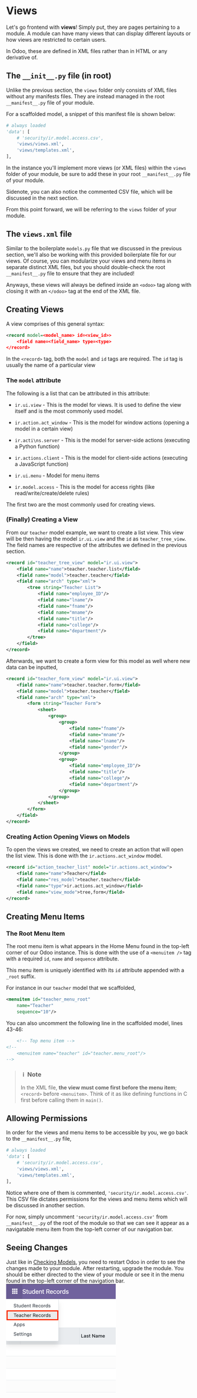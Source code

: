 # Views
Let's go frontend with **views**! Simply put, they are pages pertaining to a module. A module can have many views that can display different layouts or how views are restricted to certain users.

In Odoo, these are defined in XML files rather than in HTML or any derivative of.

## The `__init__.py` file (in root)
Unlike the previous section, the `views` folder only consists of XML files without any manifests files. They are instead managed in the root `__manifest__.py` file of your module.

For a scaffolded model, a snippet of this manifest file is shown below:
````python
# always loaded
'data': [
    # 'security/ir.model.access.csv',
    'views/views.xml',
    'views/templates.xml',
],
````
In the instance you'll implement more views (or XML files) within the `views` folder of your module, be sure to add these in your root `__manifest__.py` file of your module.

Sidenote, you can also notice the commented CSV file, which will be discussed in the next section.

From this point forward, we will be referring to the `views` folder of your module.

## The `views.xml` file
Similar to the boilerplate `models.py` file that we discussed in the previous section, we'll also be working with this provided boilerplate file for our views. Of course, you can modularize your views and menu items in separate distinct XML files, but you should double-check the root `__manifest__.py` file to ensure that they are included!

Anyways, these views will always be defined inside an `<odoo>` tag along with closing it with an `</odoo>` tag at the end of the XML file.

## Creating Views
A view comprises of this general syntax:
````xml
<record model=<model_name> id=<view_id>>
    <field name=<field_name> type=<type>
</record>
````

In the `<record>` tag, both the `model` and `id` tags are required. The `id` tag is usually the name of a particular view 

### The `model` attribute
The following is a list that can be attributed in this attribute:

* `ir.ui.view` - This is the model for views. It is used to define the view itself and is the most commonly used model.

* `ir.action.act_window` - This is the model for window actions (opening a model in a certain view)

* `ir.acti\ns.server` - This is the model for server-side actions (executing a Python function)

* `ir.actions.client` - This is the model for client-side actions (executing a JavaScript function)

* `ir.ui.menu` - Model for menu items

* `ir.model.access` - This is the model for access rights (like read/write/create/delete rules)

The first two are the most commonly used for creating views.

### (Finally) Creating a View
From our `teacher` model example, we want to create a list view. This view will be then having the model `ir.ui.view` and the `id` as `teacher_tree_view`. The field names are respective of the attributes we defined in the previous section.

````xml
<record id="teacher_tree_view" model="ir.ui.view">
    <field name="name">teacher.teacher.list</field>
    <field name="model">teacher.teacher</field>
    <field name="arch" type="xml">
        <tree string="Teacher List">
            <field name="employee_ID"/>
            <field name="lname"/>
            <field name="fname"/>
            <field name="mname"/>
            <field name="title"/>
            <field name="college"/>
            <field name="department"/>
        </tree>
    </field>
</record>
````

Afterwards, we want to create a form view for this model as well where new data can be inputted,

````xml
<record id="teacher_form_view" model="ir.ui.view">
    <field name="name">teacher.teacher.form</field>
    <field name="model">teacher.teacher</field>
    <field name="arch" type="xml">
        <form string="Teacher Form">
            <sheet>
                <group>
                    <group>
                        <field name="fname"/>
                        <field name="mname"/>
                        <field name="lname"/>
                        <field name="gender"/>
                    </group>
                    <group>
                        <field name="employee_ID"/>
                        <field name="title"/>
                        <field name="college"/>
                        <field name="department"/>
                    </group>
                </group>
            </sheet>
        </form>
    </field>
</record>
````

### Creating Action Opening Views on Models
To open the views we created, we need to create an action that will open the list view. This is done with the `ir.actions.act_window` model.

````xml
<record id="action_teacher_list" model="ir.actions.act_window">
    <field name="name">Teacher</field>
    <field name="res_model">teacher.teacher</field>
    <field name="type">ir.actions.act_window</field>
    <field name="view_mode">tree,form</field>
</record>
````

## Creating Menu Items
### The Root Menu Item
The root menu item is what appears in the Home Menu found in the top-left corner of our Odoo instance. This is done with the use of a `<menuitem />` tag with a required `id`, `name` and `sequence` attribute.

This menu item is uniquely identified with its `id` attribute appended with a `_root` suffix.

For instance in our `teacher` model that we scaffolded,
````xml
<menuitem id="teacher_menu_root"
    name="Teacher"
    sequence="10"/>
````

You can also uncomment the following line in the scaffolded model, lines 43-46:
````xml
    <!-- Top menu item -->
<!--
    <menuitem name="teacher" id="teacher.menu_root"/>
-->
````

> ### **`ｉ` Note**
> In the XML file, **the view must come first before the menu item**; `<record>` before `<menuitem>`. Think of it as like defining functions in C first before calling them in `main()`.

## Allowing Permissions
In order for the views and menu items to be accessible by you, we go back to the `__manifest__.py` file,

````python
# always loaded
'data': [
    # 'security/ir.model.access.csv',
    'views/views.xml',
    'views/templates.xml',
],
````

Notice where one of them is commented, `'security/ir.model.access.csv'`. This CSV file dictates permissions for the views and menu items which will be discussed in another section.

For now, simply uncomment `'security/ir.model.access.csv'` from `__manifest__.py` of the root of the module so that we can see it appear as a navigatable menu item from the top-left corner of our navigation bar.

## Seeing Changes
Just like in [Checking Models](models.md#checking-models), you need to restart Odoo in order to see the changes made to your module. After restarting, upgrade the module. You should be either directed to the view of your module or see it in the menu found in the top-left corner of the navigation bar.
![Screenshot](../img/rootmenumodule.png)
